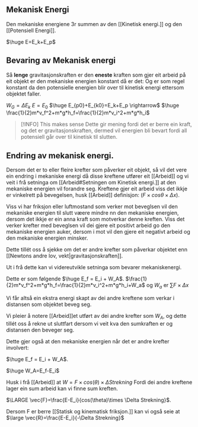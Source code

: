    
## Mekanisk Energi
Den mekaniske energiene 3r summen av den [[Kinetisk energi.]] og den [[Potensiell Energi]]. 

$\huge E=E_k+E_p$


## Bevaring av Mekanisk energi
Så **lenge** gravitasjonskraften er den **eneste** kraften som gjer eit arbeid på eit objekt er den mekaniske energien konstant då er det:
Og er som regel konstant da den potensielle energien blir over til kinetisk energi ettersom objektet faller.

$W_G=\Delta E_k$
$E=E_0$
$\huge E_{p0}+E_{k0}=E_k+E_p \rightarrow$
$\huge \frac{1}{2}m*v_f^2+m*g*h_f=\frac{1}{2}m*v_i^2+m*g*h_i$
>[!INFO] This makes sense
>Dette gir mening fordi det er berre ein kraft, og det er gravitasjonskraften, dermed vil energien bli bevart fordi all potensiell går over til kinetisk til slutten.


## Endring av mekanisk energi.
Dersom det er to eller fleire krefter som påverker eit objekt, så vil det vere ein endring i mekaniske energi då disse kreftene utfører eit [[Arbeid]] og vi veit i frå setninga om [[Arbeid#Setningen om Kinetisk energi.]] at den mekaniske energien vil forandre seg. Kreftene gjer eit arbeid viss det ikkje er vinkelrett på bevegelsen, husk [[Arbeid]] definisjon: ($F\times cos\theta \times \Delta x$). 

Viss vi har friksjon eller luftmostand som verker mot beveglsen vil den mekaniske energien til slutt væere mindre nn den mekaniske energien, dersom det ikkje er ein anna kraft som motverkar denne kreften.
Viss det verker krefter med beveglsen vil dei gjere eit positivt arbeid go den mekaniske energien auker, dersom i mot vil den gjere eit negativt arbeid og den mekaniske energien minsker.

Dette tillét oss å sjekke om det er andre krefter som påverkar objektet enn [[Newtons andre lov, vekt|gravitasjonskraften]].

Ut i frå dette kan vi videreutvikle setninga som bevarer mekaniskenergi.

Dette er som følgende
$\huge E_f = E_i + W_A$.
$\frac{1}{2}m*v_f^2+m*g*h_f=\frac{1}{2}m*v_i^2+m*g*h_i+W_a$
og $W_a$ er $\sum F \times \Delta x$

Vi får altså ein ekstra energi skapt av dei andre kreftene som verkar i distansen som objektet beveg seg.

Vi pleier å notere [[Arbeid]]et utført av dei andre krefter som $W_A$, og dette tillét oss å rekne ut sluttfart dersom vi veit kva den sumkraften er og distansen den beveger seg.

Dette gjer også at den mekaniske energien når det er andre krefter involvert:

$\huge E_f = E_i + W_A$.

$\huge W_A=E_f-E_i$


Husk i frå  [[Arbeid]] at $W=F\times cos(\theta)\times \Delta Strekning$
Fordi dei andre kreftene lager ein sum arbeid kan vi finne sum kreften.

$\LARGE \vec{F}=\frac{E-E_i}{cos(\theta)\times \Delta Strekning}$.

Dersom F er berre [[Statisk og kinematisk friksjon.]] kan vi også seie at
$\large \vec{R}=\frac{E-E_i}{-\Delta Strekning}$



